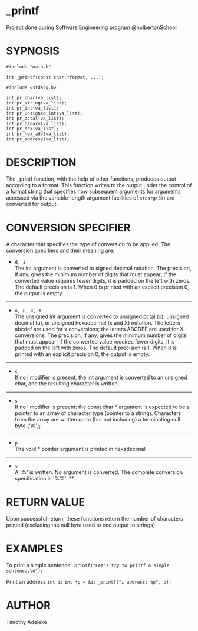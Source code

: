 # _printf
Project done during Software Engineering program @holbertonSchool

# SYPNOSIS
`#include "main.h"`

`int _printf(const char *format, ...);`

`#include <stdarg.h>`


`int pr_char(va_list);` <br>
`int pr_string(va_list);` <br>
`int pr_int(va_list);` <br>
`int pr_unsigned_int(va_list);` <br>
`int pr_octal(va_list);` <br>
`int pr_binary(va_list);` <br>
`int pr_hex(va_list);` <br>
`int pr_hex_adv(va_list);` <br>
`int pr_address(va_list);`

# DESCRIPTION
The _printf function, with the help of other functions, produces output according to a format. This function writes to the output under the control of a format string that specifies how subsequent arguments (or arguments accessed via the variable-length argument facilities of `stdarg(3)`) are converted for output.

# CONVERSION SPECIFIER
A character that specifies the type of conversion to be applied. The conversion specifiers and their meaning are:

- `d, i` <br>
The int argument is converted to signed decimal notation.
 The precision, if any, gives the minimum number of digits
 that must appear; if the converted value requires fewer
 digits, it is padded on the left with zeros.  The default
 precision is 1.  When 0 is printed with an explicit
 precision 0, the output is empty.
***
- `o, u, x, X` <br>
The unsigned int argument is converted to unsigned octal
 (o), unsigned decimal (u), or unsigned hexadecimal (x and
 X) notation.  The letters abcdef are used for x
 conversions; the letters ABCDEF are used for X
 conversions.  The precision, if any, gives the minimum
 number of digits that must appear; if the converted value
 requires fewer digits, it is padded on the left with
 zeros.  The default precision is 1.  When 0 is printed
 with an explicit precision 0, the output is empty.
***
- `c` <br>
If no l modifier is present, the int argument is converted
 to an unsigned char, and the resulting character is
 written.
***
- `s` <br>
If no l modifier is present: the const char * argument is
 expected to be a pointer to an array of character type
 (pointer to a string).  Characters from the array are
 written up to (but not including) a terminating null byte
 ('\0');
***
- `p` <br>
The void * pointer argument is printed in hexadecimal
***
- `%` <br>
A '%' is written.  No argument is converted.  The complete
 conversion specification is '%%'.
**
# RETURN VALUE
Upon successful return, these functions return the number of
 characters printed (excluding the null byte used to end output to
 strings).

# EXAMPLES
To print a simple sentence
`_printf("Let's try to printf a simple sentence.\n");`

Print an address
`int i;`
`int *p = &i;`
`_printf("i address: %p", p);`

# AUTHOR
Timothy Adeleke
